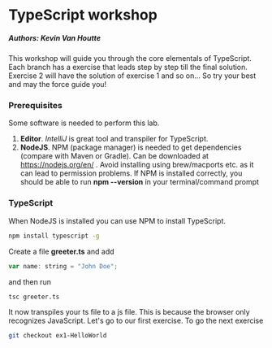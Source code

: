 # TypeScript workshop
##### Authors: Kevin Van Houtte

This workshop will guide you through the core elementals of TypeScript.
Each branch has a exercise that leads step by step till the final solution.
Exercise 2 will have the solution of exercise 1 and so on... 
So try your best and may the force guide you!


### Prerequisites
Some software is needed to perform this lab.  
1. **Editor**.  *IntelliJ* is great tool and transpiler for TypeScript.  
2. **NodeJS**. NPM (package manager) is needed to get dependencies (compare with Maven or Gradle). Can be downloaded at https://nodejs.org/en/ . Avoid installing using brew/macports etc. as it can lead to permission problems. If NPM is installed correctly, you should be able to run **npm --version** in your terminal/command prompt

### TypeScript
When NodeJS is installed you can use NPM to install TypeScript.
```sh
npm install typescript -g
```

Create a file **greeter.ts** and add 
```javascript
var name: string = "John Doe";
```

and then run 
```sh
tsc greeter.ts
```

It now transpiles your ts file to a js file. This is because the browser only recognizes JavaScript. 
Let's go to our first exercise.
To go the next exercise 
```sh
git checkout ex1-HelloWorld
```


